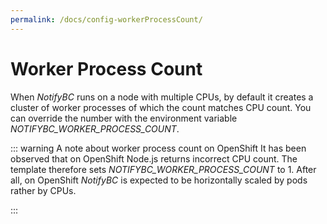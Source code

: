 ```yaml
---
permalink: /docs/config-workerProcessCount/
---
```


# Worker Process Count

When _NotifyBC_ runs on a node with multiple CPUs, by default it creates a cluster of worker processes of which the count matches CPU count. You can override the number with the environment variable _NOTIFYBC_WORKER_PROCESS_COUNT_.

::: warning A note about worker process count on OpenShift
It has been observed that on OpenShift Node.js returns incorrect CPU count. The template therefore sets <i>NOTIFYBC_WORKER_PROCESS_COUNT</i> to 1. After all, on OpenShift <i>NotifyBC</i> is expected to be horizontally scaled by pods rather by CPUs.

:::
